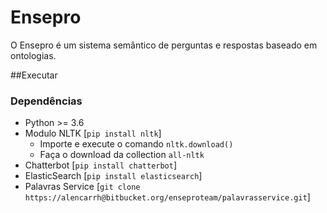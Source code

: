 # Ensepro

O Ensepro é um sistema semântico de perguntas e respostas baseado em ontologias.


##Executar

### Dependências

* Python >= 3.6
* Modulo NLTK [`pip install nltk`]
    * Importe e execute o comando `nltk.download()`
    * Faça o download da collection `all-nltk`
* Chatterbot [`pip install chatterbot`]
* ElasticSearch [`pip install elasticsearch`]
* Palavras Service [`git clone https://alencarrh@bitbucket.org/enseproteam/palavrasservice.git`]


